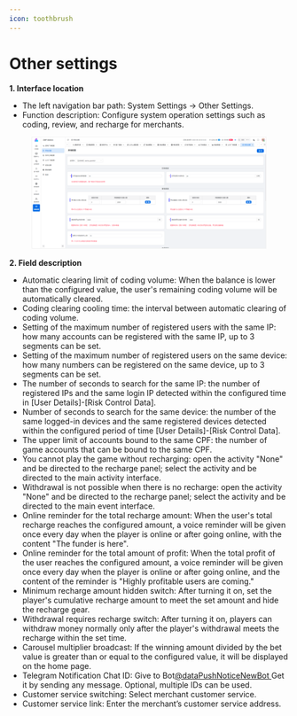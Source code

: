 ```yaml
---
icon: toothbrush
---
```


# Other settings

**1. Interface location**

* The left navigation bar path: System Settings → Other Settings.
* Function description: Configure system operation settings such as coding, review, and recharge for merchants.

<figure><img src="../.gitbook/assets/image (262).png" alt=""><figcaption></figcaption></figure>

**2. Field description**

* Automatic clearing limit of coding volume: When the balance is lower than the configured value, the user's remaining coding volume will be automatically cleared.
* Coding clearing cooling time: the interval between automatic clearing of coding volume.
* Setting of the maximum number of registered users with the same IP: how many accounts can be registered with the same IP, up to 3 segments can be set.
* Setting of the maximum number of registered users on the same device: how many numbers can be registered on the same device, up to 3 segments can be set.
* The number of seconds to search for the same IP: the number of registered IPs and the same login IP detected within the configured time in [User Details]-[Risk Control Data].
* Number of seconds to search for the same device: the number of the same logged-in devices and the same registered devices detected within the configured period of time [User Details]-[Risk Control Data].
* The upper limit of accounts bound to the same CPF: the number of game accounts that can be bound to the same CPF.
* You cannot play the game without recharging: open the activity "None" and be directed to the recharge panel; select the activity and be directed to the main activity interface.
* Withdrawal is not possible when there is no recharge: open the activity "None" and be directed to the recharge panel; select the activity and be directed to the main event interface.
* Online reminder for the total recharge amount: When the user's total recharge reaches the configured amount, a voice reminder will be given once every day when the player is online or after going online, with the content "The funder is here".
* Online reminder for the total amount of profit: When the total profit of the user reaches the configured amount, a voice reminder will be given once every day when the player is online or after going online, and the content of the reminder is "Highly profitable users are coming."
* Minimum recharge amount hidden switch: After turning it on, set the player's cumulative recharge amount to meet the set amount and hide the recharge gear.
* Withdrawal requires recharge switch: After turning it on, players can withdraw money normally only after the player's withdrawal meets the recharge within the set time.
* Carousel multiplier broadcast: If the winning amount divided by the bet value is greater than or equal to the configured value, it will be displayed on the home page.
* Telegram Notification Chat ID: Give to Bot[@dataPushNoticeNewBot ](https://t.me/dataPushNoticeNewBot)Get it by sending any message. Optional, multiple IDs can be used.
* Customer service switching: Select merchant customer service.
* Customer service link: Enter the merchant’s customer service address.
